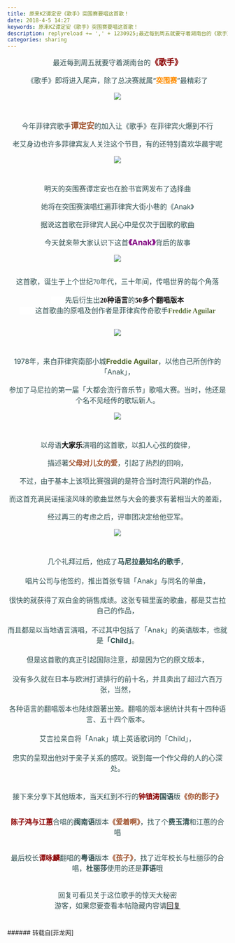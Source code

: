 ```yaml
---
title: 原来KZ谭定安《歌手》突围赛要唱这首歌！
date: 2018-4-5 14:27
keywords: 原来KZ谭定安《歌手》突围赛要唱这首歌！
description: replyreload += ',' + 1230925;最近每到周五就要守着湖南台的《歌手》《歌手》即将进入尾声，除了总决赛就属“突围赛”最精彩了今年菲律宾歌手谭定安的加入让《歌手》在菲律宾火爆到不行老艾身边也许多菲律宾友人关注这个节目，有的还特别喜欢华晨宇呢明天的突围赛谭定安也在脸书官网发布了选择曲她将在突围赛演唱红遍菲律宾大街小巷的《Anak》据说这首歌在菲律宾人民心中是仅次于国歌的歌曲今天就来带大家认识下这首《Anak》背后的故事这首歌，诞生于上个世纪70年代，三十年间，传唱世界的每个角落　　先后衍生出20种语言的50多个翻唱版本　　 这首歌曲的原唱及创作者是菲律宾传奇歌手Freddie Aguilar1978年，来自菲律宾南部小城Freddie Aguilar，以他自己所创作的「Anak」，参加了马尼拉的第一届「大都会流行音乐节」歌唱大赛。当时，他还是个名不见经传的歌坛新人。以母语大家乐演唱的这首歌，以扣人心弦的旋律，描述著父母对儿女的爱，引起了热烈的回响，不过，由于基本上该项比赛强调的是符合当时流行风潮的作品，而这首充满民谣摇滚风味的歌曲显然与大会的要求有著相当大的差距，经过再三的考虑之后，评审团决定给他亚军。几个礼拜过后，他成了马尼拉最知名的歌手，唱片公司与他签约，推出首张专辑「Anak」与同名的单曲，很快的就获得了双白金的销售成绩。这张专辑里面的歌曲，都是艾吉拉自己的作品，而且都是以当地语言演唱，不过其中包括了「Anak」的英语版本，也就是「Child」。但是这首歌的真正引起国际注意，却是因为它的原文版本，没有多久就在日本与欧洲打进排行的前十名，并且卖出了超过六百万张，当然，各种语言的翻唱版本也陆续跟著出笼。翻唱的版本据统计共有十四种语言、五十四个版本。艾吉拉亲自将「Anak」填上英语歌词的「Child」，忠实的呈现出他对于亲子关系的感叹。说到每一个作父母的人的心深处。$('flv_B90').innerHTML=(mobileplayer() ? "<iframe height='375' width='500' src='http://www.youtube.com/embed/JpKR4LZUsh4' frameborder=0 allowfullscreen></iframe>" : AC_FL_RunContent('width', '500', 'height', '375', 'allowNetworking', 'internal', 'allowScriptAccess', 'never', 'src', 'http://www.youtube.com/v/JpKR4LZUsh4&hl=zh_CN&fs=1', 'quality', 'high', 'bgcolor', '#ffffff', 'wmode', 'transparent', 'allowfullscreen', 'true'));接下来分享下其他版本，当天红到不行的钟镇涛国语版《你的影子》$('flv_WKE').innerHTML=(mobileplayer() ? "<iframe height='375' width='500' src='http://www.youtube.com/embed/9EQkSNtSFY0' frameborder=0 allowfullscreen></iframe>" : AC_FL_RunContent('width', '500', 'height', '375', 'allowNetworking', 'internal', 'allowScriptAccess', 'never', 'src', 'http://www.youtube.com/v/9EQkSNtSFY0&hl=zh_CN&fs=1', 'quality', 'high', 'bgcolor', '#ffffff', 'wmode', 'transparent', 'allowfullscreen', 'true'));陈子鸿与江蕙合唱的闽南语版本《爱着啊》，找了个费玉清和江蕙的合唱$('flv_a3x').innerHTML=(mobileplayer() ? "<iframe height='375' width='500' src='http://www.youtube.com/embed/8COIB6VWxEg' frameborder=0 allowfullscreen></iframe>" : AC_FL_RunContent('width', '500', 'height', '375', 'allowNetworking', 'internal', 'allowScriptAccess', 'never', 'src', 'http://www.youtube.com/v/8COIB6VWxEg&hl=zh_CN&fs=1', 'quality', 'high', 'bgcolor', '#ffffff', 'wmode', 'transparent', 'allowfullscreen', 'true'));最后校长谭咏麟翻唱的粤语版本《孩子》，找了近年校长与杜丽莎的合唱，杜丽莎使用的还是菲语哦$('flv_Nru').innerHTML=(mobileplayer() ? "<iframe height='375' width='500' src='http://www.youtube.com/embed/CDmeehGEv6Y' frameborder=0 allowfullscreen></iframe>" : AC_FL_RunContent('width', '500', 'height', '375', 'allowNetworking', 'internal', 'allowScriptAccess', 'never', 'src', 'http://www.youtube.com/v/CDmeehGEv6Y&hl=zh_CN&fs=1', 'quality', 'high', 'bgcolor', '#ffffff', 'wmode', 'transparent', 'allowfullscreen', 'true'));回复可看见关于这位歌手的惊天大秘密游客，如果您要查看本帖隐藏内容请回复
categories: sharing
---
```

<td class="t_f" id="postmessage_1230925">

<script type="999ffc9c1cc5a8d7a19fef0d-text/javascript">replyreload += ',' + 1230925;</script><div align="center"><font color="#2f4f4f"><font size="3">最近每到周五就要守着湖南台的</font></font><strong><font size="4"><font color="#8b0000">《歌手》</font></font></strong></div><br/>
<div align="center"><font size="3"><font color="#2f4f4f">《歌手》即将进入尾声，除了总决赛就属“</font><strong><font color="#ff8c00">突围赛</font></strong><font color="#2f4f4f">”最精彩了</font></font></div><br/>
<div align="center"><font size="3"><font color="#2f4f4f">

<img aid="801321" data-cf-modified-999ffc9c1cc5a8d7a19fef0d-="" file="data/attachment/forum/201804/05/124108c9wbnfbbx3nw3b3f.jpg.thumb.jpg" id="aimg_801321" inpost="1" onclick="" onmouseover="" src="http://www.flw.ph/data/attachment/forum/201804/05/124108c9wbnfbbx3nw3b3f.jpg" style="cursor:pointer" zoomfile="data/attachment/forum/201804/05/124108c9wbnfbbx3nw3b3f.jpg"/>


</font></font></div><br/>
<div align="center"><font color="#2f4f4f"><font size="3">今年菲律宾歌手</font></font><strong><font size="4"><font color="#a0522d">谭定安</font></font></strong><font color="#2f4f4f"><font size="3">的加入让《歌手》在菲律宾火爆到不行</font></font></div><br/>
<div align="center"><font size="3"><font color="#2f4f4f">老艾身边也许多菲律宾友人关注这个节目，有的还特别喜欢华晨宇呢</font></font></div><br/>
<div align="center"><font size="3"><font color="#2f4f4f">

<img aid="801319" data-cf-modified-999ffc9c1cc5a8d7a19fef0d-="" file="data/attachment/forum/201804/05/124105bfverqw9fuuuow4v.jpg.thumb.jpg" id="aimg_801319" inpost="1" onclick="" onmouseover="" src="http://www.flw.ph/data/attachment/forum/201804/05/124105bfverqw9fuuuow4v.jpg" style="cursor:pointer" zoomfile="data/attachment/forum/201804/05/124105bfverqw9fuuuow4v.jpg"/>


</font></font></div><br/>
<div align="center"><font size="3"><font color="#2f4f4f">明天的突围赛谭定安也在脸书官网发布了选择曲</font></font></div><br/>
<div align="center"><font size="3"><font color="#2f4f4f">她将在突围赛演唱红遍菲律宾大街小巷的《Anak》</font></font></div><br/>
<div align="center"><font size="3"><font color="#2f4f4f">据说这首歌在菲律宾人民心中是仅次于国歌的歌曲</font></font></div><br/>
<div align="center"><font size="3"><font color="#2f4f4f">今天就来带大家认识下这首</font></font><strong><font size="4"><font color="#800080">《Anak》</font></font></strong><font size="3"><font color="#2f4f4f">背后的故事</font></font></div><br/>
<div align="center"><font size="3"><font color="#2f4f4f">

<img aid="801320" data-cf-modified-999ffc9c1cc5a8d7a19fef0d-="" file="data/attachment/forum/201804/05/124106re8tl081a0l8w8l0.jpg.thumb.jpg" id="aimg_801320" inpost="1" onclick="" onmouseover="" src="http://www.flw.ph/data/attachment/forum/201804/05/124106re8tl081a0l8w8l0.jpg" style="cursor:pointer" zoomfile="data/attachment/forum/201804/05/124106re8tl081a0l8w8l0.jpg"/>


</font></font></div><font face="Tahoma"><font size="3"><font color="#2f4f4f"><br/>
</font></font></font><div align="center"><font face="Tahoma"><font size="3"><font style="background-color:white"><font color="#2f4f4f">这首歌，诞生于上个世纪70年代，三十年间，传唱世界的每个角落</font></font></font></font></div><div align="center"><font face="Tahoma"><font size="3"><font style="background-color:white"><font color="#2f4f4f"><br/>
　　先后衍生出</font><strong>20种语言</strong><font color="#2f4f4f">的</font><strong>50多个翻唱版本</strong></font></font></font></div><div align="center"><font face="Tahoma"><font size="3"><font style="background-color:white"></font></font></font></div><div align="center"><font face="Tahoma"><font size="3"><font style="background-color:white"><font color="#2f4f4f">　　 这首歌曲的原唱及创作者是菲律宾传奇歌手</font><strong><font color="#556b2f">Freddie Aguilar</font></strong></font></font></font></div><br/>
<div align="center"><font size="3"><font color="#2f4f4f">

<img aid="801376" data-cf-modified-999ffc9c1cc5a8d7a19fef0d-="" file="data/attachment/forum/201804/05/133303c7xj2m1hhpr1spt2.jpg.thumb.jpg" id="aimg_801376" inpost="1" onclick="" onmouseover="" src="http://www.flw.ph/data/attachment/forum/201804/05/133303c7xj2m1hhpr1spt2.jpg" style="cursor:pointer" zoomfile="data/attachment/forum/201804/05/133303c7xj2m1hhpr1spt2.jpg"/>


</font></font></div><br/>
<div align="center"><font size="3"><font color="#2f4f4f">1978年，来自菲律宾南部小城</font><strong><font color="#556b2f">Freddie Aguilar</font></strong><font color="#2f4f4f">，以他自己所创作的「Anak」，</font></font></div><br/>
<div align="center"><font size="3"><font color="#2f4f4f">参加了马尼拉的第一届「大都会流行音乐节」歌唱大赛。当时，他还是个名不见经传的歌坛新人。</font></font></div><br/>
<div align="center"><font size="3"><font color="#2f4f4f">

<img aid="801388" data-cf-modified-999ffc9c1cc5a8d7a19fef0d-="" file="data/attachment/forum/201804/05/135131aqbdmmwdqxg0qmqg.jpg.thumb.jpg" id="aimg_801388" inpost="1" onclick="" onmouseover="" src="http://www.flw.ph/data/attachment/forum/201804/05/135131aqbdmmwdqxg0qmqg.jpg" style="cursor:pointer" zoomfile="data/attachment/forum/201804/05/135131aqbdmmwdqxg0qmqg.jpg"/>


</font></font></div><br/>
<div align="center"><font size="3"><font color="#2f4f4f">以母语</font><strong><font color="#000000">大家乐</font></strong><font color="#2f4f4f">演唱的这首歌，以扣人心弦的旋律，</font></font></div><br/>
<div align="center"><font size="3"><font color="#2f4f4f">描述著</font><strong><font color="#a0522d">父母对儿女的爱</font></strong><font color="#2f4f4f">，引起了热烈的回响，</font></font></div><br/>
<div align="center"><font size="3"><font color="#2f4f4f">不过，由于基本上该项比赛强调的是符合当时流行风潮的作品，</font></font></div><br/>
<div align="center"><font size="3"><font color="#2f4f4f">而这首充满民谣摇滚风味的歌曲显然与大会的要求有著相当大的差距，</font></font></div><br/>
<div align="center"><font size="3"><font color="#2f4f4f">经过再三的考虑之后，评审团决定给他亚军。</font></font></div><br/>
<div align="center"><font size="3"><font color="#2f4f4f">

<img aid="801377" data-cf-modified-999ffc9c1cc5a8d7a19fef0d-="" file="data/attachment/forum/201804/05/133906nuu838ocoi8m8mli.jpg.thumb.jpg" id="aimg_801377" inpost="1" onclick="" onmouseover="" src="http://www.flw.ph/data/attachment/forum/201804/05/133906nuu838ocoi8m8mli.jpg" style="cursor:pointer" zoomfile="data/attachment/forum/201804/05/133906nuu838ocoi8m8mli.jpg"/>


</font></font></div><br/>
<div align="center"><font size="3"><font color="#2f4f4f">几个礼拜过后，他成了<strong>马尼拉最知名的歌手</strong>，</font></font></div><div align="center"><font size="3"><font color="#2f4f4f"><br/>
</font></font><font size="3"><font color="#2f4f4f">唱片公司与他签约，推出首张专辑「Anak」与同名的单曲，</font></font></div><div align="center"><font size="3"><font color="#2f4f4f"><br/>
</font></font><font size="3"><font color="#2f4f4f">很快的就获得了双白金的销售成绩。这张专辑里面的歌曲，都是艾吉拉自己的作品，</font></font></div><div align="center"><font size="3"><font color="#2f4f4f"><br/>
</font></font><font size="3"><font color="#2f4f4f">而且都是以当地语言演唱，不过其中包括了「Anak」的英语版本，也就是<strong>「Child」</strong>。</font></font></div><div align="center"><font size="3"><font color="#2f4f4f"><br/>
</font></font><font size="3"><font color="#2f4f4f">但是这首歌的真正引起国际注意，却是因为它的原文版本，</font></font></div><div align="center"><font size="3"><font color="#2f4f4f"><br/>
</font></font><font size="3"><font color="#2f4f4f">没有多久就在日本与欧洲打进排行的前十名，并且卖出了超过六百万张，当然，</font></font></div><div align="center"><font size="3"><font color="#2f4f4f"><br/>
</font></font><font size="3"><font color="#2f4f4f">各种语言的翻唱版本也陆续跟著出笼。翻唱的版本据统计共有十四种语言、五十四个版本。</font></font></div><div align="center"><font size="3"><font color="#2f4f4f"><br/>
</font></font><font size="3"><font color="#2f4f4f">艾吉拉亲自将「Anak」填上英语歌词的「Child」，</font></font></div><div align="center"><font size="3"><font color="#2f4f4f"><br/>
</font></font><font size="3"><font color="#2f4f4f">忠实的呈现出他对于亲子关系的感叹。说到每一个作父母的人的心深处。</font></font></div><div align="center"><font size="3"><font color="#2f4f4f"><br/>
</font></font><font size="3"><font color="#2f4f4f"><span id="flv_B90"></span><script reload="1" type="999ffc9c1cc5a8d7a19fef0d-text/javascript">$('flv_B90').innerHTML=(mobileplayer() ? "<iframe height='375' width='500' src='http://www.youtube.com/embed/JpKR4LZUsh4' frameborder=0 allowfullscreen></iframe>" : AC_FL_RunContent('width', '500', 'height', '375', 'allowNetworking', 'internal', 'allowScriptAccess', 'never', 'src', 'http://www.youtube.com/v/JpKR4LZUsh4&hl=zh_CN&fs=1', 'quality', 'high', 'bgcolor', '#ffffff', 'wmode', 'transparent', 'allowfullscreen', 'true'));</script></font></font></div><div align="center"><font size="3"><font color="#2f4f4f"><br/>
</font></font><font size="3"><font color="#2f4f4f">接下来分享下其他版本，当天红到不行的</font><strong><font color="#8b0000">钟镇涛</font></strong><font color="#2f4f4f"><strong>国语</strong>版</font><strong><font color="#a0522d">《你的影子》</font></strong></font></div><div align="center"><font size="3"><font color="#2f4f4f"><span id="flv_WKE"></span><script reload="1" type="999ffc9c1cc5a8d7a19fef0d-text/javascript">$('flv_WKE').innerHTML=(mobileplayer() ? "<iframe height='375' width='500' src='http://www.youtube.com/embed/9EQkSNtSFY0' frameborder=0 allowfullscreen></iframe>" : AC_FL_RunContent('width', '500', 'height', '375', 'allowNetworking', 'internal', 'allowScriptAccess', 'never', 'src', 'http://www.youtube.com/v/9EQkSNtSFY0&hl=zh_CN&fs=1', 'quality', 'high', 'bgcolor', '#ffffff', 'wmode', 'transparent', 'allowfullscreen', 'true'));</script></font></font><br/>
</div><br/>
<div align="center"><font size="3"><strong><font color="#8b0000">陈子鸿与江蕙</font></strong><font color="#2f4f4f">合唱的<strong>闽南语</strong>版本</font></font><font size="3"><font color="#a0522d"><strong>《爱着啊》</strong></font></font><font size="3"><font color="#2f4f4f">，找了个<strong>费玉清</strong>和江蕙的合唱</font></font></div><br/>
<div align="center"><font size="3"><font color="#2f4f4f"><span id="flv_a3x"></span><script reload="1" type="999ffc9c1cc5a8d7a19fef0d-text/javascript">$('flv_a3x').innerHTML=(mobileplayer() ? "<iframe height='375' width='500' src='http://www.youtube.com/embed/8COIB6VWxEg' frameborder=0 allowfullscreen></iframe>" : AC_FL_RunContent('width', '500', 'height', '375', 'allowNetworking', 'internal', 'allowScriptAccess', 'never', 'src', 'http://www.youtube.com/v/8COIB6VWxEg&hl=zh_CN&fs=1', 'quality', 'high', 'bgcolor', '#ffffff', 'wmode', 'transparent', 'allowfullscreen', 'true'));</script></font></font></div><br/>
<div align="center"><font size="3"><font color="#2f4f4f">最后校长</font><strong><font color="#8b0000">谭咏麟</font></strong><font color="#2f4f4f">翻唱的<strong>粤语</strong>版本</font><strong><font color="#a0522d">《孩子》</font></strong><font color="#2f4f4f">，找了近年校长与杜丽莎的合唱，<strong>杜丽莎</strong>使用的还是<strong>菲语</strong>哦</font></font></div><br/>
<div align="center"><font size="3"><font color="#2f4f4f"><span id="flv_Nru"></span><script reload="1" type="999ffc9c1cc5a8d7a19fef0d-text/javascript">$('flv_Nru').innerHTML=(mobileplayer() ? "<iframe height='375' width='500' src='http://www.youtube.com/embed/CDmeehGEv6Y' frameborder=0 allowfullscreen></iframe>" : AC_FL_RunContent('width', '500', 'height', '375', 'allowNetworking', 'internal', 'allowScriptAccess', 'never', 'src', 'http://www.youtube.com/v/CDmeehGEv6Y&hl=zh_CN&fs=1', 'quality', 'high', 'bgcolor', '#ffffff', 'wmode', 'transparent', 'allowfullscreen', 'true'));</script></font></font></div><div align="center"><font size="3"><font color="#2f4f4f"><br/>
</font></font></div><div align="center"><font size="3"><font color="#2f4f4f">回复可看见关于这位歌手的惊天大秘密</font></font></div><div align="center"><font size="3"><font color="#2f4f4f"><div class="locked">游客，如果您要查看本帖隐藏内容请<a data-cf-modified-999ffc9c1cc5a8d7a19fef0d-="" href="forum.php?mod=post&amp;action=reply&amp;fid=47&amp;tid=364043" onclick="if (!window.__cfRLUnblockHandlers) return false; showWindow('reply', this.href)">回复</a></div><br/>
<br/>
</font></font></div></td>
###### 转载自[菲龙网]